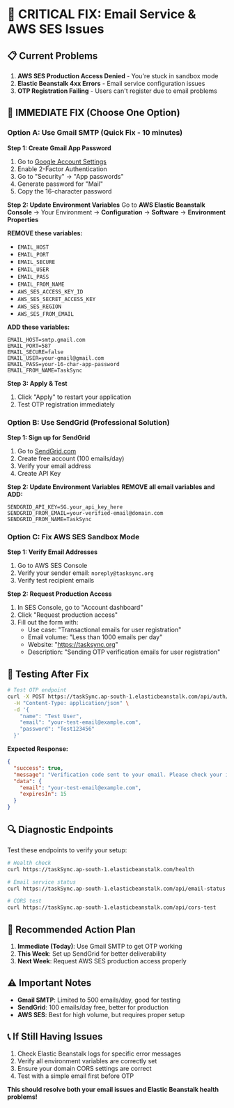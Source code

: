 # 🚨 CRITICAL FIX: Email Service & AWS SES Issues

## 📋 **Current Problems**
1. **AWS SES Production Access Denied** - You're stuck in sandbox mode
2. **Elastic Beanstalk 4xx Errors** - Email service configuration issues
3. **OTP Registration Failing** - Users can't register due to email problems

## 🔧 **IMMEDIATE FIX (Choose One Option)**

### **Option A: Use Gmail SMTP (Quick Fix - 10 minutes)**

**Step 1: Create Gmail App Password**
1. Go to [Google Account Settings](https://myaccount.google.com/)
2. Enable 2-Factor Authentication
3. Go to "Security" → "App passwords"
4. Generate password for "Mail"
5. Copy the 16-character password

**Step 2: Update Environment Variables**
Go to **AWS Elastic Beanstalk Console** → Your Environment → **Configuration** → **Software** → **Environment Properties**

**REMOVE these variables:**
- `EMAIL_HOST`
- `EMAIL_PORT` 
- `EMAIL_SECURE`
- `EMAIL_USER`
- `EMAIL_PASS`
- `EMAIL_FROM_NAME`
- `AWS_SES_ACCESS_KEY_ID`
- `AWS_SES_SECRET_ACCESS_KEY`
- `AWS_SES_REGION`
- `AWS_SES_FROM_EMAIL`

**ADD these variables:**
```
EMAIL_HOST=smtp.gmail.com
EMAIL_PORT=587
EMAIL_SECURE=false
EMAIL_USER=your-gmail@gmail.com
EMAIL_PASS=your-16-char-app-password
EMAIL_FROM_NAME=TaskSync
```

**Step 3: Apply & Test**
1. Click "Apply" to restart your application
2. Test OTP registration immediately

### **Option B: Use SendGrid (Professional Solution)**

**Step 1: Sign up for SendGrid**
1. Go to [SendGrid.com](https://sendgrid.com/)
2. Create free account (100 emails/day)
3. Verify your email address
4. Create API Key

**Step 2: Update Environment Variables**
**REMOVE all email variables and ADD:**
```
SENDGRID_API_KEY=SG.your_api_key_here
SENDGRID_FROM_EMAIL=your-verified-email@domain.com
SENDGRID_FROM_NAME=TaskSync
```

### **Option C: Fix AWS SES Sandbox Mode**

**Step 1: Verify Email Addresses**
1. Go to AWS SES Console
2. Verify your sender email: `noreply@tasksync.org`
3. Verify test recipient emails

**Step 2: Request Production Access**
1. In SES Console, go to "Account dashboard"
2. Click "Request production access"
3. Fill out the form with:
   - Use case: "Transactional emails for user registration"
   - Email volume: "Less than 1000 emails per day"
   - Website: "https://tasksync.org"
   - Description: "Sending OTP verification emails for user registration"

## 🧪 **Testing After Fix**

```bash
# Test OTP endpoint
curl -X POST https://taskSync.ap-south-1.elasticbeanstalk.com/api/auth/send-otp \
  -H "Content-Type: application/json" \
  -d '{
    "name": "Test User",
    "email": "your-test-email@example.com",
    "password": "Test123456"
  }'
```

**Expected Response:**
```json
{
  "success": true,
  "message": "Verification code sent to your email. Please check your inbox and enter the 6-digit code.",
  "data": {
    "email": "your-test-email@example.com",
    "expiresIn": 15
  }
}
```

## 🔍 **Diagnostic Endpoints**

Test these endpoints to verify your setup:

```bash
# Health check
curl https://taskSync.ap-south-1.elasticbeanstalk.com/health

# Email service status
curl https://taskSync.ap-south-1.elasticbeanstalk.com/api/email-status

# CORS test
curl https://taskSync.ap-south-1.elasticbeanstalk.com/api/cors-test
```

## 🚀 **Recommended Action Plan**

1. **Immediate (Today)**: Use Gmail SMTP to get OTP working
2. **This Week**: Set up SendGrid for better deliverability
3. **Next Week**: Request AWS SES production access properly

## ⚠️ **Important Notes**

- **Gmail SMTP**: Limited to 500 emails/day, good for testing
- **SendGrid**: 100 emails/day free, better for production
- **AWS SES**: Best for high volume, but requires proper setup

## 📞 **If Still Having Issues**

1. Check Elastic Beanstalk logs for specific error messages
2. Verify all environment variables are correctly set
3. Ensure your domain CORS settings are correct
4. Test with a simple email first before OTP

**This should resolve both your email issues and Elastic Beanstalk health problems!**
